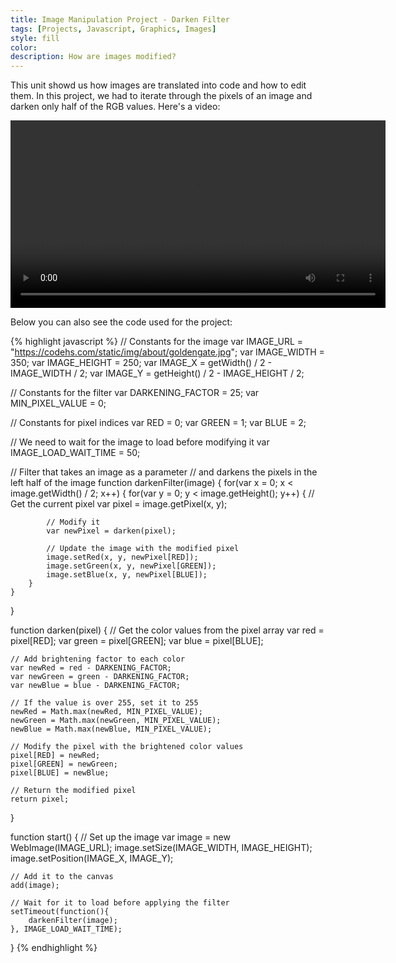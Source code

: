 ```yaml
---
title: Image Manipulation Project - Darken Filter
tags: [Projects, Javascript, Graphics, Images]
style: fill
color: 
description: How are images modified?
---
```


This unit showd us how images are translated into code and how to edit them. In this project, we had to iterate through the pixels of an image and darken only half of the RGB values. Here's a video: 

<video width="600" controls="controls">
  <source src="/assets/vids/image-manipulation.mp4">
</video>

Below you can also see the code used for the project: 

{% highlight javascript %}
// Constants for the image
var IMAGE_URL = "https://codehs.com/static/img/about/goldengate.jpg";
var IMAGE_WIDTH = 350;
var IMAGE_HEIGHT = 250;
var IMAGE_X = getWidth() / 2 - IMAGE_WIDTH / 2;
var IMAGE_Y = getHeight() / 2 - IMAGE_HEIGHT / 2;

// Constants for the filter
var DARKENING_FACTOR = 25;
var MIN_PIXEL_VALUE = 0;

// Constants for pixel indices
var RED = 0;
var GREEN = 1;
var BLUE = 2;

// We need to wait for the image to load before modifying it
var IMAGE_LOAD_WAIT_TIME = 50;

// Filter that takes an image as a parameter 
// and darkens the pixels in the left half of the image
function darkenFilter(image) {
    for(var x = 0; x < image.getWidth() / 2; x++) {
        for(var y = 0; y < image.getHeight(); y++) {
            // Get the current pixel
            var pixel = image.getPixel(x, y);
            
            // Modify it
            var newPixel = darken(pixel);
            
            // Update the image with the modified pixel
            image.setRed(x, y, newPixel[RED]);
            image.setGreen(x, y, newPixel[GREEN]);
            image.setBlue(x, y, newPixel[BLUE]);
        }
    }
}

function darken(pixel) {
    // Get the color values from the pixel array
    var red = pixel[RED];
    var green = pixel[GREEN];
    var blue = pixel[BLUE];
    
    // Add brightening factor to each color
    var newRed = red - DARKENING_FACTOR;
    var newGreen = green - DARKENING_FACTOR;
    var newBlue = blue - DARKENING_FACTOR;
    
    // If the value is over 255, set it to 255
    newRed = Math.max(newRed, MIN_PIXEL_VALUE);
    newGreen = Math.max(newGreen, MIN_PIXEL_VALUE);
    newBlue = Math.max(newBlue, MIN_PIXEL_VALUE);
    
    // Modify the pixel with the brightened color values
    pixel[RED] = newRed;
    pixel[GREEN] = newGreen;
    pixel[BLUE] = newBlue;
    
    // Return the modified pixel
    return pixel;
}

function start() {
    // Set up the image
    var image = new WebImage(IMAGE_URL);
    image.setSize(IMAGE_WIDTH, IMAGE_HEIGHT);
    image.setPosition(IMAGE_X, IMAGE_Y);
    
    // Add it to the canvas
    add(image);
    
    // Wait for it to load before applying the filter
    setTimeout(function(){
        darkenFilter(image);
    }, IMAGE_LOAD_WAIT_TIME);
}
{% endhighlight %}